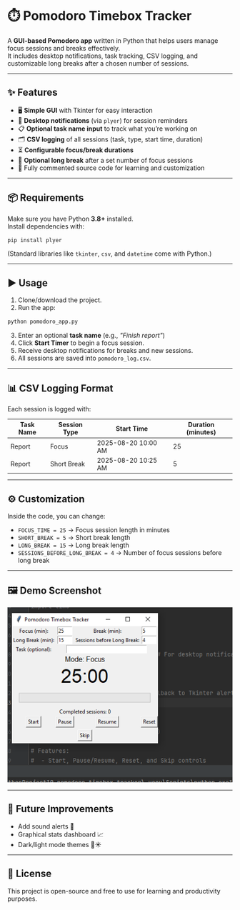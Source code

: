 
# ⏱️ Pomodoro Timebox Tracker  

A **GUI-based Pomodoro app** written in Python that helps users manage focus sessions and breaks effectively.  
It includes desktop notifications, task tracking, CSV logging, and customizable long breaks after a chosen number of sessions.  

---

## ✨ Features  

- 🖥️ **Simple GUI** with Tkinter for easy interaction  
- 🔔 **Desktop notifications** (via `plyer`) for session reminders  
- 📋 **Optional task name input** to track what you’re working on  
- 🗂️ **CSV logging** of all sessions (task, type, start time, duration)  
- ⏳ **Configurable focus/break durations**  
- 🌙 **Optional long break** after a set number of focus sessions  
- 💾 Fully commented source code for learning and customization  

---

## 📦 Requirements  

Make sure you have Python **3.8+** installed.  
Install dependencies with:  

```bash
pip install plyer
```

(Standard libraries like `tkinter`, `csv`, and `datetime` come with Python.)  

---

## ▶️ Usage  

1. Clone/download the project.  
2. Run the app:  

```bash
python pomodoro_app.py
```

3. Enter an optional **task name** (e.g., *"Finish report"*)  
4. Click **Start Timer** to begin a focus session.  
5. Receive desktop notifications for breaks and new sessions.  
6. All sessions are saved into `pomodoro_log.csv`.  

---

## 📊 CSV Logging Format  

Each session is logged with:  

| Task Name | Session Type | Start Time          | Duration (minutes) |  
|-----------|--------------|---------------------|--------------------|  
| Report    | Focus        | 2025-08-20 10:00 AM | 25                 |  
| Report    | Short Break  | 2025-08-20 10:25 AM | 5                  |  

---

## ⚙️ Customization  

Inside the code, you can change:  

- `FOCUS_TIME = 25` → Focus session length in minutes  
- `SHORT_BREAK = 5` → Short break length  
- `LONG_BREAK = 15` → Long break length  
- `SESSIONS_BEFORE_LONG_BREAK = 4` → Number of focus sessions before long break  

---

## 🖼️ Demo Screenshot  

![Pomodoro Demo](screenshot.png)  

---

## 🚀 Future Improvements  

- Add sound alerts 🎵  
- Graphical stats dashboard 📈  
- Dark/light mode themes 🌙☀️  

---

## 📜 License  

This project is open-source and free to use for learning and productivity purposes.  
